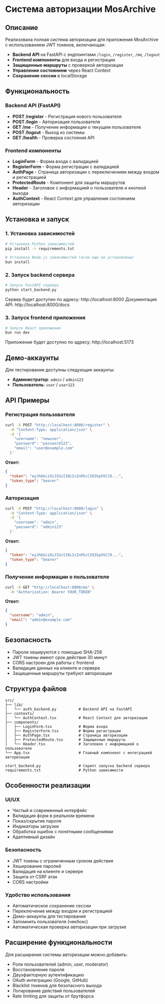# Система авторизации MosArchive

## Описание

Реализована полная система авторизации для приложения MosArchive с использованием JWT токенов, включающая:

- **Backend API** на FastAPI с эндпоинтами `/login`, `/register`, `/me`, `/logout`
- **Frontend компоненты** для входа и регистрации
- **Защищенные маршруты** с проверкой авторизации
- **Управление состоянием** через React Context
- **Сохранение сессии** в localStorage

## Функциональность

### Backend API (FastAPI)

- **POST /register** - Регистрация нового пользователя
- **POST /login** - Авторизация пользователя
- **GET /me** - Получение информации о текущем пользователе
- **POST /logout** - Выход из системы
- **GET /health** - Проверка состояния API

### Frontend компоненты

- **LoginForm** - Форма входа с валидацией
- **RegisterForm** - Форма регистрации с валидацией
- **AuthPage** - Страница авторизации с переключением между входом и регистрацией
- **ProtectedRoute** - Компонент для защиты маршрутов
- **Header** - Заголовок с информацией о пользователе и кнопкой выхода
- **AuthContext** - React Context для управления состоянием авторизации

## Установка и запуск

### 1. Установка зависимостей

```bash
# Установка Python зависимостей
pip install -r requirements.txt

# Установка Node.js зависимостей (если еще не установлены)
bun install
```

### 2. Запуск backend сервера

```bash
# Запуск FastAPI сервера
python start_backend.py
```

Сервер будет доступен по адресу: http://localhost:8000
Документация API: http://localhost:8000/docs

### 3. Запуск frontend приложения

```bash
# Запуск React приложения
bun run dev
```

Приложение будет доступно по адресу: http://localhost:5173

## Демо-аккаунты

Для тестирования доступны следующие аккаунты:

- **Администратор**: `admin` / `admin123`
- **Пользователь**: `user` / `user123`

## API Примеры

### Регистрация пользователя

```bash
curl -X POST "http://localhost:8000/register" \
  -H "Content-Type: application/json" \
  -d '{
    "username": "newuser",
    "password": "password123",
    "email": "user@example.com"
  }'
```

**Ответ:**
```json
{
  "token": "eyJhbGciOiJIUzI1NiIsInR5cCI6IkpXVCJ9...",
  "token_type": "bearer"
}
```

### Авторизация

```bash
curl -X POST "http://localhost:8000/login" \
  -H "Content-Type: application/json" \
  -d '{
    "username": "admin",
    "password": "admin123"
  }'
```

**Ответ:**
```json
{
  "token": "eyJhbGciOiJIUzI1NiIsInR5cCI6IkpXVCJ9...",
  "token_type": "bearer"
}
```

### Получение информации о пользователе

```bash
curl -X GET "http://localhost:8000/me" \
  -H "Authorization: Bearer YOUR_TOKEN"
```

**Ответ:**
```json
{
  "username": "admin",
  "email": "admin@example.com"
}
```

## Безопасность

- Пароли хешируются с помощью SHA-256
- JWT токены имеют срок действия 30 минут
- CORS настроен для работы с frontend
- Валидация данных на клиенте и сервере
- Защищенные маршруты требуют авторизации

## Структура файлов

```
src/
├── lib/
│   └── auth_backend.py          # Backend API на FastAPI
├── contexts/
│   └── AuthContext.tsx          # React Context для авторизации
├── components/
│   ├── LoginForm.tsx            # Форма входа
│   ├── RegisterForm.tsx         # Форма регистрации
│   ├── AuthPage.tsx             # Страница авторизации
│   ├── ProtectedRoute.tsx       # Защищенные маршруты
│   └── Header.tsx               # Заголовок с информацией о пользователе
└── App.tsx                      # Главный компонент с интеграцией авторизации

start_backend.py                 # Скрипт запуска backend сервера
requirements.txt                 # Python зависимости
```

## Особенности реализации

### UI/UX
- Чистый и современный интерфейс
- Валидация форм в реальном времени
- Показ/скрытие пароля
- Индикаторы загрузки
- Обработка ошибок с понятными сообщениями
- Адаптивный дизайн

### Безопасность
- JWT токены с ограниченным сроком действия
- Хеширование паролей
- Валидация на клиенте и сервере
- Защита от CSRF атак
- CORS настройки

### Удобство использования
- Автоматическое сохранение сессии
- Переключение между входом и регистрацией
- Демо-аккаунты для тестирования
- Запомнить пользователя (чекбокс)
- Автоматическая проверка авторизации при загрузке

## Расширение функциональности

Для расширения системы авторизации можно добавить:

- Роли пользователей (admin, user, moderator)
- Восстановление пароля
- Двухфакторную аутентификацию
- OAuth интеграцию (Google, GitHub)
- Blacklist токенов для безопасного выхода
- Логирование действий пользователей
- Rate limiting для защиты от брутфорса
